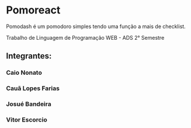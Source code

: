 <h1> Pomoreact </h1>
<p> Pomodash é um pomodoro simples tendo uma função a mais de checklist. </p>
<p> Trabalho de Linguagem de Programação WEB - ADS 2° Semestre </p>
<h2> Integrantes: </h2>
<h3>Caio Nonato</h3>
<h3>Cauã Lopes Farias</h3>
<h3>Josué Bandeira</h3>
<h3>Vitor Escorcio</h3>
